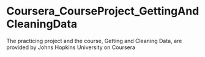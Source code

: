 # Coursera_CourseProject_GettingAndCleaningData
The practicing project and the course, Getting and Cleaning Data, are provided by Johns Hopkins University on Coursera
